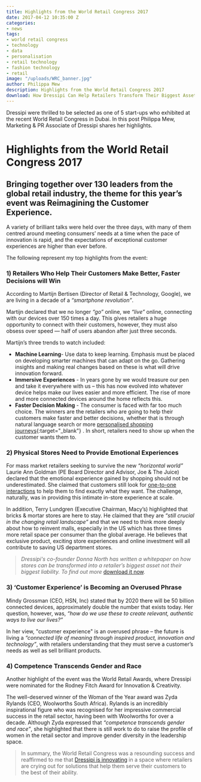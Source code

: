 ```yaml
---
title: Highlights from the World Retail Congress 2017
date: 2017-04-12 10:35:00 Z
categories:
- news
tags:
- world retail congress
- technology
- data
- personalisation
- retail technology
- fashion technology
- retail
image: "/uploads/WRC_banner.jpg"
author: Philippa Mew
description: Highlights from the World Retail Congress 2017
download: How Dressipi Can Help Retailers Transform Their Biggest Asset
---
```


Dressipi were thrilled to be selected as one of 5 start-ups who exhibited at the recent World Retail Congress in Dubai. In this post Philippa Mew, Marketing & PR Associate of Dressipi shares her highlights.

# Highlights from the World Retail Congress 2017

## Bringing together over 130 leaders from the global retail industry, the theme for this year’s event was Reimagining the Customer Experience.

A variety of brilliant talks were held over the three days, with many of them centred around meeting consumers’ needs at a time when the pace of innovation is rapid, and the expectations of exceptional customer experiences are higher than ever before.

The following represent my top highlights from the event:

### 1) Retailers Who Help Their Customers Make Better, Faster Decisions will Win

According to Martijn Bertisen (Director of Retail & Technology, Google), we are living in a decade of a _“smartphone revolution”_.

Martijn declared that we no longer _“go”_ online, we _“live”_ online, connecting with our devices over 150 times a day. This gives retailers a huge opportunity to connect with their customers, however, they must also obsess over speed — half of users abandon after just three seconds.

Martijn’s three trends to watch included:

- **Machine Learning**- Use data to keep learning. Emphasis must be placed on developing smarter machines that can adapt on the go. Gathering insights and making real changes based on these is what will drive innovation forward.
- **Immersive Experiences** - In years gone by we would treasure our pen and take it everywhere with us – this has now evolved into whatever device helps make our lives easier and more efficient. The rise of more and more connected devices around the home reflects this.
- **Faster Decision Making** - The consumer is faced with far too much choice. The winners are the retailers who are going to help their customers make faster and better decisions, whether that is through natural language search or more [personalised shopping journeys](https://dressipi.com/solutions/customer-experience/){:target="\_blank"} . In short, retailers need to show up when the customer wants them to.

### 2) Physical Stores Need to Provide Emotional Experiences

For mass market retailers seeking to survive the new _“horizontal world”_ Laurie Ann Goldman (PE Board Director and Advisor, Joe & The Juice) declared that the emotional experience gained by shopping should not be underestimated. She claimed that customers still look for [one-to-one interactions](https://dressipi.com/one-to-one-personalisation/) to help them to find exactly what they want. The challenge, naturally, was in providing this intimate in-store experience at scale.

In addition, Terry Lundgren (Executive Chairman, Macy’s) highlighted that bricks & mortar stores are here to stay. He claimed that they are _“still crucial in the changing retail landscape”_ and that we need to think more deeply about how to reinvent malls, especially in the US which has three times more retail space per consumer than the global average. He believes that exclusive product, exciting store experiences and online investment will all contribute to saving US department stores.

> _Dressipi's co-founder Donna North has written a whitepaper on how stores can be transformed into a retailer’s biggest asset not their biggest liability. To find out more_ [download it now](https://dressipi.com/downloads/how-dressipi-can-help-retailers-transform-their-biggest-asset-whitepaper/).

### 3) ‘Customer Experience’ is Becoming an Overused Phrase

Mindy Grossman (CEO, HSN, Inc) stated that by 2020 there will be 50 billion connected devices, approximately double the number that exists today. Her question, however, was, _“how do we use these to create relevant, authentic ways to live our lives?”_

In her view, "customer experience" is an overused phrase – the future is living a _“connected life of meaning through inspired product, innovation and technology”_, with retailers understanding that they must serve a customer’s needs as well as sell brilliant products.

### 4) Competence Transcends Gender and Race

Another highlight of the event was the World Retail Awards, where Dressipi were nominated for the Rodney Fitch Award for Innovation & Creativity.

The well-deserved winner of the Woman of the Year award was Zyda Rylands (CEO, Woolworths South Africa). Rylands is an incredibly inspirational figure who was recognised for her impressive commercial success in the retail sector, having been with Woolworths for over a decade. Although Zyda expressed that _“competence transcends gender and race”_, she highlighted that there is still work to do to raise the profile of women in the retail sector and improve gender diversity in the leadership space.

> In summary, the World Retail Congress was a resounding success and reaffirmed to me that [Dressipi is innovating](https://dressipi.com/solutions/innovation/) in a space where retailers are crying out for solutions that help them serve their customers to the best of their ability.

